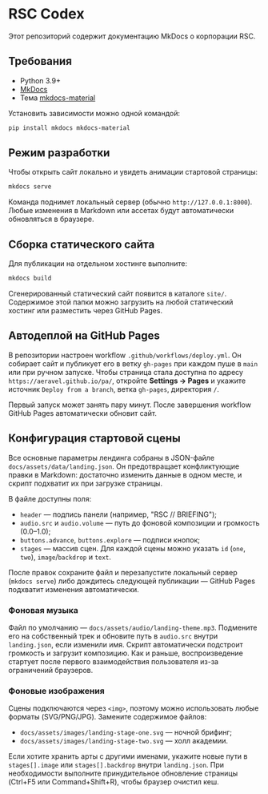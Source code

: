 # RSC Codex

Этот репозиторий содержит документацию MkDocs о корпорации RSC.

## Требования
- Python 3.9+
- [MkDocs](https://www.mkdocs.org/)
- Тема [mkdocs-material](https://squidfunk.github.io/mkdocs-material/)

Установить зависимости можно одной командой:

```bash
pip install mkdocs mkdocs-material
```

## Режим разработки
Чтобы открыть сайт локально и увидеть анимации стартовой страницы:

```bash
mkdocs serve
```

Команда поднимет локальный сервер (обычно `http://127.0.0.1:8000`). Любые изменения в Markdown или ассетах будут автоматически обновляться в браузере.

## Сборка статического сайта
Для публикации на отдельном хостинге выполните:

```bash
mkdocs build
```

Сгенерированный статический сайт появится в каталоге `site/`. Содержимое этой папки можно загрузить на любой статический хостинг или разместить через GitHub Pages.

## Автодеплой на GitHub Pages
В репозитории настроен workflow `.github/workflows/deploy.yml`. Он собирает сайт и публикует его в ветку `gh-pages` при каждом пуше в `main` или при ручном запуске. Чтобы страница стала доступна по адресу `https://aeravel.github.io/pa/`, откройте **Settings → Pages** и укажите источник `Deploy from a branch`, ветка `gh-pages`, директория `/`.

Первый запуск может занять пару минут. После завершения workflow GitHub Pages автоматически обновит сайт.

## Конфигурация стартовой сцены
Все основные параметры лендинга собраны в JSON-файле `docs/assets/data/landing.json`. Он предотвращает конфликтующие правки в Markdown: достаточно изменить данные в одном месте, и скрипт подхватит их при загрузке страницы.

В файле доступны поля:

- `header` — подпись панели (например, "RSC // BRIEFING");
- `audio.src` и `audio.volume` — путь до фоновой композиции и громкость (0.0–1.0);
- `buttons.advance`, `buttons.explore` — подписи кнопок;
- `stages` — массив сцен. Для каждой сцены можно указать `id` (`one`, `two`), `image`/`backdrop` и `text`.

После правок сохраните файл и перезапустите локальный сервер (`mkdocs serve`) либо дождитесь следующей публикации — GitHub Pages подхватит изменения автоматически.

### Фоновая музыка
Файл по умолчанию — `docs/assets/audio/landing-theme.mp3`. Подмените его на собственный трек и обновите путь в `audio.src` внутри `landing.json`, если изменили имя. Скрипт автоматически подстроит громкость и загрузит композицию. Как и раньше, воспроизведение стартует после первого взаимодействия пользователя из-за ограничений браузеров.

### Фоновые изображения
Сцены подключаются через `<img>`, поэтому можно использовать любые форматы (SVG/PNG/JPG). Замените содержимое файлов:

- `docs/assets/images/landing-stage-one.svg` — ночной брифинг;
- `docs/assets/images/landing-stage-two.svg` — холл академии.

Если хотите хранить арты с другими именами, укажите новые пути в `stages[].image` или `stages[].backdrop` внутри `landing.json`. При необходимости выполните принудительное обновление страницы (Ctrl+F5 или Command+Shift+R), чтобы браузер очистил кеш.

